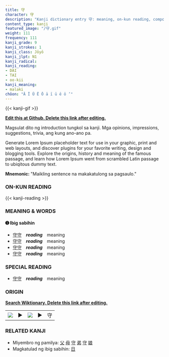 ```yaml
---
title: 守
character: 守
description: "Kanji dictionary entry 守: meaning, on-kun reading, compounds, origin, related kanji"
content_type: kanji
featured_image: "/守.gif"
weight: 111
frequency: 111
kanji_grade: 9
kanji_strokes: 1
kanji_class: Jōyō
kanji_jlpt: N1
kanji_radical: 
kanji_reading: 
- DAI
- TAI
- oo-kii
kanji_meaning:
- malaki
chōon: "Ā Ī Ū Ē Ō ā ī ū ē ō ’"
---
```

[//]: # (Don't edit the line below. Kanji animated GIF code is automatically generated.)
{{< kanji-gif >}}

[//]: # (Edit below this line.)

**[Edit this at Github. Delete this link after editing.](https://github.com/tim0g/tim/tree/main/content/kanji/守/index.md)**

Magsulat dito ng introduction tungkol sa kanji. Mga opinions, impressions, suggestions, trivia, ang kung ano-ano pa.

Generate Lorem Ipsum placeholder text for use in your graphic, print and web layouts, and discover plugins for your favorite writing, design and blogging tools. Explore the origins, history and meaning of the famous passage, and learn how Lorem Ipsum went from scrambled Latin passage to ubiqitous dummy text.
 
**Mnemonic:** "Maikling sentence na makakatulong sa pagsaulo."

### ON-KUN READING

[//]: # (Don't edit the line below. ON-KUN READING code is automatically generated.)
{{< kanji-reading >}}

### MEANING & WORDS

#### ➊ **Ibig sabihin**
  - [守](../守)[守](../守)　***reading***　meaning
  - [守](../守)[守](../守)　***reading***　meaning
  - [守](../守)[守](../守)　***reading***　meaning
  - [守](../守)[守](../守)　***reading***　meaning

### SPECIAL READING
  - [守](../守)[守](../守)　***reading***　meaning

### ORIGIN

**[Search Wiktionary. Delete this link after editing.](https://wiktionary.org/wiki/守)**
<table class="kanji-table"><tr><td>
<img src="60px-守-bronze.svg.png">
</td><td>▶</td><td>
<img src="60px-守-oracle.svg.png">
</td><td>▶</td>
<td class="kanji-origin">守</td>
</tr></table>

### RELATED KANJI
- Miyembro ng pamilya: [父](../父) [母](../母) [守](../守) [弟](../弟) [守](../守) [娘](../娘)
- Magkatulad ng ibig sabihin: [日](../日)
